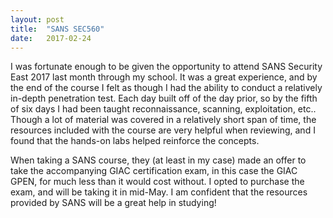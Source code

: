 ```yaml
---
layout: post
title:  "SANS SEC560"
date:   2017-02-24 
---
```

I was fortunate enough to be given the opportunity to attend SANS Security East 2017 last month through my school. It was a great experience, and by the end of the course I felt as though I had the ability to conduct a relatively in-depth penetration test. Each day built off of the day prior, so by the fifth of six days I had been taught reconnaissance, scanning, exploitation, etc.. Though a lot of material was covered in a relatively short span of time, the resources included with the course are very helpful when reviewing, and I found that the hands-on labs helped reinforce the concepts.

When taking a SANS course, they (at least in my case) made an offer to take the accompanying GIAC certification exam, in this case the GIAC GPEN, for much less than it would cost without. I opted to purchase the exam, and will be taking it in mid-May. I am confident that the resources provided by SANS will be a great help in studying!
